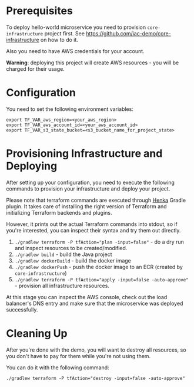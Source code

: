 # Prerequisites

To deploy hello-world microservice you need to provision `core-infrastructure` project first. 
See https://github.com/iac-demo/core-infrastructure on how to do it.

Also you need to have AWS credentials for your account.

**Warning**: deploying this project will create AWS resources - you will be charged for their usage.

# Configuration

You need to set the following environment variables:
```
export TF_VAR_aws_region=<your_aws_region>
export TF_VAR_aws_account_id=<your_aws_account_id> 
export TF_VAR_s3_state_bucket=<s3_bucket_name_for_project_state>
```

# Provisioning Infrastructure and Deploying
After setting up your configuration, you need to execute the following commands to provision your infrastructure and deploy your project.

Please note that terraform commands are executed through [Henka](https://github.com/roku-oss/henka) Gradle plugin.
It takes care of installing the right version of Terraform and initializing Terraform backends and plugins.

However, it prints out the actual Terraform commands into stdout, so if you're interested, you can inspect
their syntax and try them out directly.

1. `./gradlew terraform -P tfAction="plan -input=false"` - do a dry run and inspect resources to be created/modified.
2. `./gradlew build` - build the Java project
3. `./gradlew dockerBuild` - build the docker image
4. `./gradlew dockerPush` - push the docker image to an ECR (created by `core-infrastructure`)
5. `./gradlew terraform -P tfAction="apply -input=false -auto-approve"` - provision all infrastructure resources.

At this stage you can inspect the AWS console, check out the load balancer's DNS entry and make sure that
the microservice was deployed successfully.

# Cleaning Up

After you're done with the demo, you will want to destroy all resources,
so you don't have to pay for them while you're not using them.

You can do it with the following command:

```./gradlew terraform -P tfAction="destroy -input=false -auto-approve"```